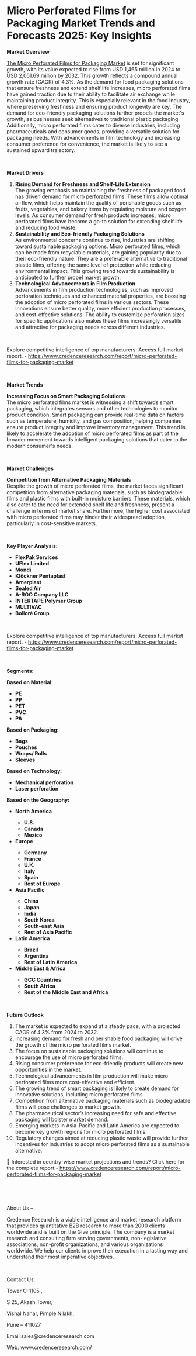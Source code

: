 # Micro Perforated Films for Packaging Market Trends and Forecasts 2025: Key Insights


<p><strong>Market Overview</strong></p>
<p><a href="https://www.credenceresearch.com/report/micro-perforated-films-for-packaging-market">The Micro Perforated Films for Packaging Market</a> is set for significant growth, with its value expected to rise from USD 1,465 million in 2024 to USD 2,051.69 million by 2032. This growth reflects a compound annual growth rate (CAGR) of 4.3%. As the demand for food packaging solutions that ensure freshness and extend shelf life increases, micro perforated films have gained traction due to their ability to facilitate air exchange while maintaining product integrity. This is especially relevant in the food industry, where preserving freshness and ensuring product longevity are key. The demand for eco-friendly packaging solutions further propels the market's growth, as businesses seek alternatives to traditional plastic packaging. Additionally, micro perforated films cater to diverse industries, including pharmaceuticals and consumer goods, providing a versatile solution for packaging needs. With advancements in film technology and increasing consumer preference for convenience, the market is likely to see a sustained upward trajectory.</p>
<p><strong>&nbsp;</strong></p>
<p><strong>Market Drivers</strong></p>
<ol>
<li><strong>Rising Demand for Freshness and Shelf-Life Extension</strong><br /> The growing emphasis on maintaining the freshness of packaged food has driven demand for micro perforated films. These films allow optimal airflow, which helps maintain the quality of perishable goods such as fruits, vegetables, and bakery items by regulating moisture and oxygen levels. As consumer demand for fresh products increases, micro perforated films have become a go-to solution for extending shelf life and reducing food waste.</li>
<li><strong>Sustainability and Eco-friendly Packaging Solutions</strong><br /> As environmental concerns continue to rise, industries are shifting toward sustainable packaging options. Micro perforated films, which can be made from recyclable materials, are gaining popularity due to their eco-friendly nature. They are a preferable alternative to traditional plastic films, offering the same level of protection while reducing environmental impact. This growing trend towards sustainability is anticipated to further propel market growth.</li>
<li><strong>Technological Advancements in Film Production</strong><br /> Advancements in film production technologies, such as improved perforation techniques and enhanced material properties, are boosting the adoption of micro perforated films in various sectors. These innovations ensure better quality, more efficient production processes, and cost-effective solutions. The ability to customize perforation sizes for specific applications also makes these films increasingly versatile and attractive for packaging needs across different industries.</li>
</ol>
<p><strong>&nbsp;</strong></p>
<p>Explore competitive intelligence of top manufacturers: Access full market report. - <a href="https://www.credenceresearch.com/report/micro-perforated-films-for-packaging-market">https://www.credenceresearch.com/report/micro-perforated-films-for-packaging-market</a></p>
<p><strong>&nbsp;</strong></p>
<p><strong>Market Trends</strong></p>
<p><strong>Increasing Focus on Smart Packaging Solutions</strong><br /> The micro perforated films market is witnessing a shift towards smart packaging, which integrates sensors and other technologies to monitor product condition. Smart packaging can provide real-time data on factors such as temperature, humidity, and gas composition, helping companies ensure product integrity and improve inventory management. This trend is likely to accelerate the adoption of micro perforated films as part of the broader movement towards intelligent packaging solutions that cater to the modern consumer's needs.</p>
<p><strong>&nbsp;</strong></p>
<p><strong>Market Challenges</strong></p>
<p><strong>Competition from Alternative Packaging Materials</strong><br /> Despite the growth of micro perforated films, the market faces significant competition from alternative packaging materials, such as biodegradable films and plastic films with built-in moisture barriers. These materials, which also cater to the need for extended shelf life and freshness, present a challenge in terms of market share. Furthermore, the higher cost associated with micro perforated films may hinder their widespread adoption, particularly in cost-sensitive markets.</p>
<p><strong>&nbsp;</strong></p>
<p><strong>Key Player Analysis:</strong></p>
<ul>
<li><strong>FlexPak Services</strong></li>
<li><strong>UFlex Limited</strong></li>
<li><strong>Mondi</strong></li>
<li><strong>Kl&ouml;ckner Pentaplast</strong></li>
<li><strong>Amerplast</strong></li>
<li><strong>Sealed Air</strong></li>
<li><strong>A-ROO Company LLC</strong></li>
<li><strong>INTERTAPE Polymer Group</strong></li>
<li><strong>MULTIVAC</strong></li>
<li><strong>Bollor&eacute; Group</strong></li>
</ul>
<p><strong>&nbsp;</strong></p>
<p>Explore competitive intelligence of top manufacturers: Access full market report. - <a href="https://www.credenceresearch.com/report/micro-perforated-films-for-packaging-market">https://www.credenceresearch.com/report/micro-perforated-films-for-packaging-market</a></p>
<p><strong>&nbsp;</strong></p>
<p><strong>Segments:</strong></p>
<p><strong>Based on Material:</strong></p>
<ul>
<li><strong>PE</strong></li>
<li><strong>PP</strong></li>
<li><strong>PET</strong></li>
<li><strong>PVC</strong></li>
<li><strong>PA</strong></li>
</ul>
<p><strong>Based on Packaging:</strong></p>
<ul>
<li><strong>Bags</strong></li>
<li><strong>Pouches</strong></li>
<li><strong>Wraps/ Rolls</strong></li>
<li><strong>Sleeves</strong></li>
</ul>
<p><strong>Based on Technology:</strong></p>
<ul>
<li><strong>Mechanical perforation</strong></li>
<li><strong>Laser perforation</strong></li>
</ul>
<p><strong>Based on the Geography:</strong></p>
<ul>
<li><strong>North America</strong></li>
<ul>
<li><strong>U.S.</strong></li>
<li><strong>Canada</strong></li>
<li><strong>Mexico</strong></li>
</ul>
<li><strong>Europe</strong></li>
<ul>
<li><strong>Germany</strong></li>
<li><strong>France</strong></li>
<li><strong>U.K.</strong></li>
<li><strong>Italy</strong></li>
<li><strong>Spain</strong></li>
<li><strong>Rest of Europe</strong></li>
</ul>
<li><strong>Asia Pacific</strong></li>
<ul>
<li><strong>China</strong></li>
<li><strong>Japan</strong></li>
<li><strong>India</strong></li>
<li><strong>South Korea</strong></li>
<li><strong>South-east Asia</strong></li>
<li><strong>Rest of Asia Pacific</strong></li>
</ul>
<li><strong>Latin America</strong></li>
<ul>
<li><strong>Brazil</strong></li>
<li><strong>Argentina</strong></li>
<li><strong>Rest of Latin America</strong></li>
</ul>
<li><strong>Middle East &amp; Africa</strong></li>
<ul>
<li><strong>GCC Countries</strong></li>
<li><strong>South Africa</strong></li>
<li><strong>Rest of the Middle East and Africa</strong></li>
</ul>
</ul>
<p><strong>&nbsp;</strong></p>
<p><strong>Future Outlook </strong></p>
<ol>
<li>The market is expected to expand at a steady pace, with a projected CAGR of 4.3% from 2024 to 2032.</li>
<li>Increasing demand for fresh and perishable food packaging will drive the growth of the micro perforated films market.</li>
<li>The focus on sustainable packaging solutions will continue to encourage the use of micro perforated films.</li>
<li>Rising consumer preference for eco-friendly products will create new opportunities in the market.</li>
<li>Technological advancements in film production will make micro perforated films more cost-effective and efficient.</li>
<li>The growing trend of smart packaging is likely to create demand for innovative solutions, including micro perforated films.</li>
<li>Competition from alternative packaging materials such as biodegradable films will pose challenges to market growth.</li>
<li>The pharmaceutical sector&rsquo;s increasing need for safe and effective packaging will bolster market demand.</li>
<li>Emerging markets in Asia-Pacific and Latin America are expected to become key growth regions for micro perforated films.</li>
<li>Regulatory changes aimed at reducing plastic waste will provide further incentives for industries to adopt micro perforated films as a sustainable alternative.</li>
</ol>
<p>📌 Interested in country-wise market projections and trends? Click here for the complete report.- <a href="https://www.credenceresearch.com/report/micro-perforated-films-for-packaging-market">https://www.credenceresearch.com/report/micro-perforated-films-for-packaging-market</a></p>
<p>&nbsp;</p>
<p>&nbsp;</p>
<p>About Us &ndash;</p>
<p>Credence Research is a viable intelligence and market research platform that provides quantitative B2B research to more than 2000 clients worldwide and is built on the Give principle. The company is a market research and consulting firm serving governments, non-legislative associations, non-profit organizations, and various organizations worldwide. We help our clients improve their execution in a lasting way and understand their most imperative objectives.</p>
<p>&nbsp;</p>
<p>Contact Us:</p>
<p>Tower C-1105 ,</p>
<p>S 25, Akash Tower,</p>
<p>Vishal Nahar, Pimple Nilakh,</p>
<p>Pune &ndash; 411027</p>
<p>Email:sales@credenceresearch.com</p>
<p>Web: <a href="http://www.credenceresearch.com/">www.credenceresearch.com/</a></p>
<p><strong>&nbsp;</strong></p>

